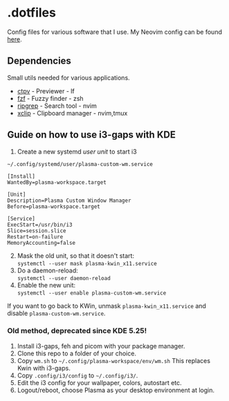 # .dotfiles
Config files for various software that I use. My Neovim config can be found [here](https://github.com/emillindblad/.dotfiles/tree/master/nvim/.config/nvim).

## Dependencies
Small utils needed for various applications.
- [ctpv](https://github.com/NikitaIvanovV/ctpv) - Previewer - lf
- [fzf](https://github.com/junegunn/fzf) - Fuzzy finder - zsh
- [ripgrep](https://github.com/BurntSushi/ripgrep) - Search tool - nvim
- [xclip](https://github.com/astrand/xclip) - Clipboard manager - nvim,tmux

## Guide on how to use i3-gaps with KDE
1. Create a new systemd *user unit* to start i3

`~/.config/systemd/user/plasma-custom-wm.service`
```
[Install]
WantedBy=plasma-workspace.target

[Unit]
Description=Plasma Custom Window Manager
Before=plasma-workspace.target

[Service]
ExecStart=/usr/bin/i3
Slice=session.slice
Restart=on-failure
MemoryAccounting=false
```
2. Mask the old unit, so that it doesn't start:\
    `systemctl --user mask plasma-kwin_x11.service`
3. Do a daemon-reload:\
    `systemctl --user daemon-reload`
4. Enable the new unit:\
    `systemctl --user enable plasma-custom-wm.service`

If you want to go back to KWin, unmask `plasma-kwin_x11.service` and disable
`plasma-custom-wm.service`.

### Old method, deprecated since KDE 5.25!
1. Install i3-gaps, feh and picom with your package manager.
2. Clone this repo to a folder of your choice.
3. Copy `wm.sh` to `~/.config/plasma-workspace/env/wm.sh` This replaces Kwin with i3-gaps.
4. Copy `.config/i3/config` to `~/.config/i3/`.
5. Edit the i3 config for your wallpaper, colors, autostart etc.
6. Logout/reboot, choose Plasma as your desktop environment at login.
